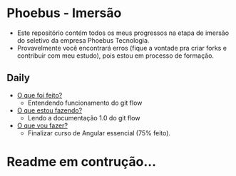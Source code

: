 # Phoebus - Imersão


- Este repositório contém todos os meus progressos na etapa de imersão do seletivo da empresa Phoebus Tecnologia.
- Provavelmente você encontrará erros (fique a vontade pra criar forks e contribuir com meu estudo), pois estou em processo de formação.


## Daily
* [O que foi feito?](https://www.youtube.com/watch?v=veJtcQlBxKQ&t=1002s)
  * Entendendo funcionamento do git flow 
* [O que estou fazendo?](https://github.com/kellyngton/Phoebus/blob/master/Processos/5a-geracao-AYTY/Imersao/Git%20-%20Git%20flow/Material/git-flow-documentation1-0.pdf)
  * Lendo a documentação 1.0 do git flow 
* [O que vou fazer?](https://www.cod3r.com.br/courses/angular-9-essencial)
  * Finalizar curso de Angular essencial (75% feito).  

# **Readme em contrução...**
